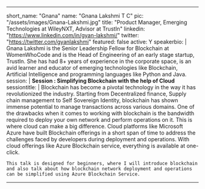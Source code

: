 ---

short_name: "Gnana"
name: "Gnana Lakshmi T C"
pic: "/assets/images/Gnana-Lakshmi.jpg"
title: "Product Manager, Emerging Technologies at WileyNXT, Advisor at TrustIn"
linkedin: "https://www.linkedin.com/in/gyan-lakshmi/"
twitter: "https://twitter.com/gyanlakshmi"
featured: false
active: Y
speakerbio: |
    Gnana Lakshmi is the Senior Leadership Fellow for Blockchain at WomenWhoCode and is the Head of Engineering of an early stage startup, TrustIn. She has had 8+ years of experience in the corporate space, is an avid learner and educator of emerging technologies like Blockchain, Artificial Intelligence and programming languages like Python and Java.    
session: |
    **Session : Simplifying Blockchain with the help of Cloud**
sessiontitle: |
    Blockchain has become a pivotal technology in the way it has revolutionized the industry. Starting from Decentralized finance, Supply chain management to Self Sovereign Identity, blockchain has shown immense potential to manage transactions across various domains. One of the drawbacks when it comes to working with blockchain is the bandwidth required to deploy your own network and perform operations on it. This is where cloud can make a big difference. Cloud platforms like Microsoft Azure have built Blockchain offerings in a short span of time to address the challenges faced by developers during deployment and operations. With cloud offerings like Azure Blockchain service, everything is available at one-click.

    This talk is designed for beginners, where I will introduce blockchain and also talk about how blockchain network deployment and operations can be simplified using Azure Blockchain Service.

---